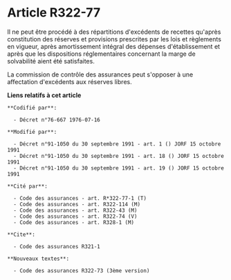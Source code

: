 # Article R322-77

Il ne peut être procédé à des répartitions d'excédents de recettes qu'après constitution des réserves et provisions
prescrites par les lois et règlements en vigueur, après amortissement intégral des dépenses d'établissement et après que les
dispositions réglementaires concernant la marge de solvabilité aient été satisfaites.

La commission de contrôle des assurances peut s'opposer à une affectation d'excédents aux réserves libres.

**Liens relatifs à cet article**

	**Codifié par**:

	  - Décret n°76-667 1976-07-16

	**Modifié par**:

	  - Décret n°91-1050 du 30 septembre 1991 - art. 1 () JORF 15 octobre 1991
	  - Décret n°91-1050 du 30 septembre 1991 - art. 18 () JORF 15 octobre 1991
	  - Décret n°91-1050 du 30 septembre 1991 - art. 19 () JORF 15 octobre 1991

	**Cité par**:

	  - Code des assurances - art. R*322-77-1 (T)
	  - Code des assurances - art. R322-114 (M)
	  - Code des assurances - art. R322-43 (M)
	  - Code des assurances - art. R322-74 (V)
	  - Code des assurances - art. R328-1 (M)

	**Cite**:

	  - Code des assurances R321-1

	**Nouveaux textes**:

	  - Code des assurances R322-73 (3ème version)
